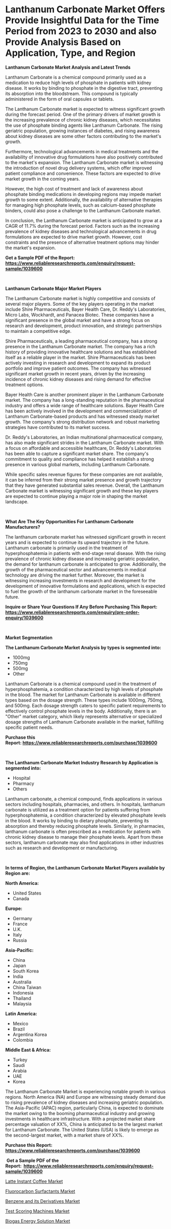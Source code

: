 <p><h1>Lanthanum Carbonate Market Offers Provide Insightful Data for the Time Period from 2023 to 2030 and also Provide Analysis Based on Application, Type, and Region</h1></p><p><strong>Lanthanum Carbonate Market Analysis and Latest Trends</strong></p>
<p><p>Lanthanum Carbonate is a chemical compound primarily used as a medication to reduce high levels of phosphate in patients with kidney disease. It works by binding to phosphate in the digestive tract, preventing its absorption into the bloodstream. This compound is typically administered in the form of oral capsules or tablets.</p><p>The Lanthanum Carbonate market is expected to witness significant growth during the forecast period. One of the primary drivers of market growth is the increasing prevalence of chronic kidney diseases, which necessitates the use of phosphate binding agents like Lanthanum Carbonate. The rising geriatric population, growing instances of diabetes, and rising awareness about kidney diseases are some other factors contributing to the market's growth.</p><p>Furthermore, technological advancements in medical treatments and the availability of innovative drug formulations have also positively contributed to the market's expansion. The Lanthanum Carbonate market is witnessing the introduction of novel drug delivery systems, which offer improved patient compliance and convenience. These factors are expected to drive market growth in the coming years.</p><p>However, the high cost of treatment and lack of awareness about phosphate binding medications in developing regions may impede market growth to some extent. Additionally, the availability of alternative therapies for managing high phosphate levels, such as calcium-based phosphate binders, could also pose a challenge to the Lanthanum Carbonate market.</p><p>In conclusion, the Lanthanum Carbonate market is anticipated to grow at a CAGR of 11.7% during the forecast period. Factors such as the increasing prevalence of kidney diseases and technological advancements in drug formulations are expected to drive market growth. However, cost constraints and the presence of alternative treatment options may hinder the market's expansion.</p></p>
<p><strong>Get a Sample PDF of the Report:&nbsp; <a href="https://www.reliableresearchreports.com/enquiry/request-sample/1039600">https://www.reliableresearchreports.com/enquiry/request-sample/1039600</a></strong></p>
<p>&nbsp;</p>
<p><strong>Lanthanum Carbonate Major Market Players</strong></p>
<p><p>The Lanthanum Carbonate market is highly competitive and consists of several major players. Some of the key players operating in the market include Shire Pharmaceuticals, Bayer Health Care, Dr. Reddy's Laboratories, Micro Labs, Wockhardt, and Panacea Biotec. These companies have a significant presence in the global market and have a strong focus on research and development, product innovation, and strategic partnerships to maintain a competitive edge.</p><p>Shire Pharmaceuticals, a leading pharmaceutical company, has a strong presence in the Lanthanum Carbonate market. The company has a rich history of providing innovative healthcare solutions and has established itself as a reliable player in the market. Shire Pharmaceuticals has been actively investing in research and development to expand its product portfolio and improve patient outcomes. The company has witnessed significant market growth in recent years, driven by the increasing incidence of chronic kidney diseases and rising demand for effective treatment options.</p><p>Bayer Health Care is another prominent player in the Lanthanum Carbonate market. The company has a long-standing reputation in the pharmaceutical industry and offers a wide range of healthcare solutions. Bayer Health Care has been actively involved in the development and commercialization of Lanthanum Carbonate-based products and has witnessed steady market growth. The company's strong distribution network and robust marketing strategies have contributed to its market success.</p><p>Dr. Reddy's Laboratories, an Indian multinational pharmaceutical company, has also made significant strides in the Lanthanum Carbonate market. With a focus on affordable and accessible healthcare, Dr. Reddy's Laboratories has been able to capture a significant market share. The company's commitment to quality and compliance has helped it establish a strong presence in various global markets, including Lanthanum Carbonate.</p><p>While specific sales revenue figures for these companies are not available, it can be inferred from their strong market presence and growth trajectory that they have generated substantial sales revenue. Overall, the Lanthanum Carbonate market is witnessing significant growth and these key players are expected to continue playing a major role in shaping the market landscape.</p></p>
<p>&nbsp;</p>
<p><strong>What Are The Key Opportunities For Lanthanum Carbonate Manufacturers?</strong></p>
<p><p>The lanthanum carbonate market has witnessed significant growth in recent years and is expected to continue its upward trajectory in the future. Lanthanum carbonate is primarily used in the treatment of hyperphosphatemia in patients with end-stage renal disease. With the rising prevalence of chronic kidney disease and increasing geriatric population, the demand for lanthanum carbonate is anticipated to grow. Additionally, the growth of the pharmaceutical sector and advancements in medical technology are driving the market further. Moreover, the market is witnessing increasing investments in research and development for the development of innovative formulations and applications, which is expected to fuel the growth of the lanthanum carbonate market in the foreseeable future.</p></p>
<p><strong>Inquire or Share Your Questions If Any Before Purchasing This Report: <a href="https://www.reliableresearchreports.com/enquiry/pre-order-enquiry/1039600">https://www.reliableresearchreports.com/enquiry/pre-order-enquiry/1039600</a></strong></p>
<p>&nbsp;</p>
<p><strong>Market Segmentation</strong></p>
<p><strong>The Lanthanum Carbonate Market Analysis by types is segmented into:</strong></p>
<p><ul><li>1000mg</li><li>750mg</li><li>500mg</li><li>Other</li></ul></p>
<p><p>Lanthanum Carbonate is a chemical compound used in the treatment of hyperphosphatemia, a condition characterized by high levels of phosphate in the blood. The market for Lanthanum Carbonate is available in different types based on the dosage strength. These types include 1000mg, 750mg, and 500mg. Each dosage strength caters to specific patient requirements to effectively control phosphate levels in the body. Additionally, there is an "Other" market category, which likely represents alternative or specialized dosage strengths of Lanthanum Carbonate available in the market, fulfilling specific patient needs.</p></p>
<p><strong>Purchase this Report:&nbsp;<a href="https://www.reliableresearchreports.com/purchase/1039600">https://www.reliableresearchreports.com/purchase/1039600</a></strong></p>
<p>&nbsp;</p>
<p><strong>The Lanthanum Carbonate Market Industry Research by Application is segmented into:</strong></p>
<p><ul><li>Hospital</li><li>Pharmacy</li><li>Others</li></ul></p>
<p><p>Lanthanum carbonate, a chemical compound, finds applications in various sectors including hospitals, pharmacies, and others. In hospitals, lanthanum carbonate is utilized as a treatment option for patients suffering from hyperphosphatemia, a condition characterized by elevated phosphate levels in the blood. It works by binding to dietary phosphate, preventing its absorption and thereby reducing phosphate levels. Similarly, in pharmacies, lanthanum carbonate is often prescribed as a medication for patients with chronic kidney disease to manage their phosphate levels. Apart from these sectors, lanthanum carbonate may also find applications in other industries such as research and development or manufacturing.</p></p>
<p>&nbsp;</p>
<p><strong>In terms of Region, the Lanthanum Carbonate Market Players available by Region are:</strong></p>
<p>
    <p> <strong> North America: </strong>
        <ul>
            <li>United States</li>
            <li>Canada</li>
        </ul>
        </p> 
    <p> <strong> Europe: </strong>
        <ul>
            <li>Germany</li>
            <li>France</li>
            <li>U.K.</li>
            <li>Italy</li>
            <li>Russia</li>
        </ul>
        </p> 
    <p> <strong> Asia-Pacific: </strong>
        <ul>
            <li>China</li>
            <li>Japan</li>
            <li>South Korea</li>
            <li>India</li>
            <li>Australia</li>
            <li>China Taiwan</li>
            <li>Indonesia</li>
            <li>Thailand</li>
            <li>Malaysia</li>
        </ul>
        </p> 
    <p> <strong> Latin America: </strong>
        <ul>
            <li>Mexico</li>
            <li>Brazil</li>
            <li>Argentina Korea</li>
            <li>Colombia</li>
        </ul>
        </p> 
    <p> <strong> Middle East & Africa: </strong>
        <ul>
            <li>Turkey</li>
            <li>Saudi</li>
            <li>Arabia</li>
            <li>UAE</li>
            <li>Korea</li>
        </ul>
    </p>
    </p>
<p><p>The Lanthanum Carbonate Market is experiencing notable growth in various regions. North America (NA) and Europe are witnessing steady demand due to rising prevalence of kidney diseases and increasing geriatric population. The Asia-Pacific (APAC) region, particularly China, is expected to dominate the market owing to the booming pharmaceutical industry and growing investments in healthcare infrastructure. With a projected market share percentage valuation of XX%, China is anticipated to be the largest market for Lanthanum Carbonate. The United States (USA) is likely to emerge as the second-largest market, with a market share of XX%.</p></p>
<p><strong>Purchase this Report: <a href="https://www.reliableresearchreports.com/purchase/1039600">https://www.reliableresearchreports.com/purchase/1039600</a></strong></p>
<p>&nbsp;<strong>Get a Sample PDF of the Report:&nbsp;&nbsp;<a href="https://www.reliableresearchreports.com/enquiry/request-sample/1039600">https://www.reliableresearchreports.com/enquiry/request-sample/1039600</a></strong></p>
<p><strong></strong></p>
<p><p><a href="https://medium.com/@noelkunzei1/latte-instant-coffee-market-trends-forecast-and-competitive-analysis-to-2030-152121eca8c8">Latte Instant Coffee Market</a></p><p><a href="https://github.com/gaydyna/Market-Research-Report-List-1/blob/main/fluorocarbon-surfactants-market.md">Fluorocarbon Surfactants Market</a></p><p><a href="https://github.com/tamvrosiya/Market-Research-Report-List-1/blob/main/benzene-and-its-derivatives-market.md">Benzene and its Derivatives Market</a></p><p><a href="https://medium.com/@luispacocha/test-scoring-machines-market-size-reveals-the-best-marketing-channels-in-global-industry-35095999b070">Test Scoring Machines Market</a></p><p><a href="https://medium.com/@tommiefadel2023/biogas-energy-solution-market-outlook-industry-overview-and-forecast-2023-to-2030-87d4711b6f26">Biogas Energy Solution Market</a></p></p>